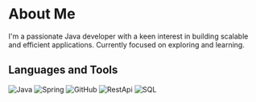 <!--# Hi there, I'm Dark Matter 👋-->

# About Me
I'm a passionate Java developer with a keen interest in building scalable and efficient applications. Currently focused on exploring and learning.
<!--
- 🔭 I’m currently working on [Project Name]
- 🌱 I’m currently learning [New Skill/Technology]
- 👯 I’m looking to collaborate on open source projects
- 📫 How to reach me: [Email/LinkedIn]
-->
## Languages and Tools
![Java](https://img.shields.io/badge/Java-ED8B00?style=for-the-badge&logo=java&logoColor=white)
![Spring](https://img.shields.io/badge/Spring-6DB33F?style=for-the-badge&logo=spring&logoColor=white)
![GitHub](https://img.shields.io/badge/GitHub-181717?style=for-the-badge&logo=github&logoColor=white)
![RestApi](https://img.shields.io/badge/RestApi-34a9c9?style=for-the-badge&logo=rest-api&logoColor=white)
![SQL](https://img.shields.io/badge/SQL-c4a729?style=for-the-badge&logo=java&logoColor=white)
<!--
## Projects
- [Project 1](https://github.com/yourusername/project1)
- [Project 2](https://github.com/yourusername/project2)
- [Project 3](https://github.com/yourusername/project3)

## Stats
M![Your GitHub stats](https://github-readme-stats.vercel.app/api?username=yourusername&show_icons=true&theme=radical) -->

<!--
**dark-matter07/dark-matter07** is a ✨ _special_ ✨ repository because its `README.md` (this file) appears on your GitHub profile.

Here are some ideas to get you started:

- 🔭 I’m currently working on ...
- 🌱 I’m currently learning ...
- 👯 I’m looking to collaborate on ...
- 🤔 I’m looking for help with ...
- 💬 Ask me about ...
- 📫 How to reach me: ...
- 😄 Pronouns: ...
- ⚡ Fun fact: ...
-->
